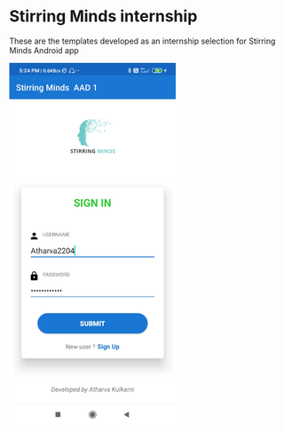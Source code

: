 # Stirring Minds internship

These are the templates developed as an internship selection for Stirring Minds Android app

<img src = "Stirring_Minds.jpg" width="300">
